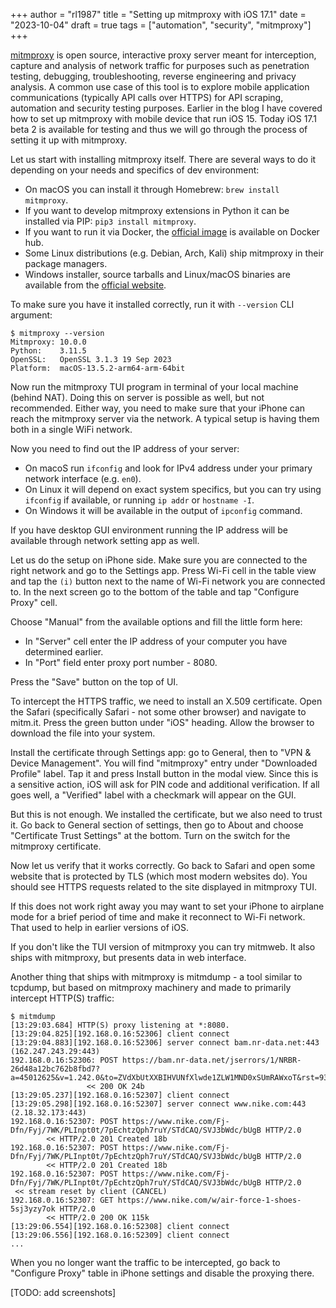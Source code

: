 +++
author = "rl1987"
title = "Setting up mitmproxy with iOS 17.1"
date = "2023-10-04"
draft = true
tags = ["automation", "security", "mitmproxy"]
+++

[mitmproxy](https://mitmproxy.org/) is open source, interactive proxy server
meant for interception, capture and analysis of network traffic for purposes such
as penetration testing, debugging, troubleshooting, reverse engineering and
privacy analysis. A common use case of this tool is to explore mobile application
communications (typically API calls over HTTPS) for API scraping, automation and
security testing purposes. Earlier in the blog I have covered how to set up 
mitmproxy with mobile device that run iOS 15. Today iOS 17.1 beta 2 is available
for testing and thus we will go through the process of setting it up with 
mitmproxy.

Let us start with installing mitmproxy itself. There are several ways to do
it depending on your needs and specifics of dev environment:

* On macOS you can install it through Homebrew: `brew install mitmproxy`.
* If you want to develop mitmproxy extensions in Python it can be installed
via PIP: `pip3 install mitmproxy`. 
* If you want to run it via Docker, the [official image](https://hub.docker.com/r/mitmproxy/mitmproxy/)
is available on Docker hub.
* Some Linux distributions (e.g. Debian, Arch, Kali) ship mitmproxy in their
package managers.
* Windows installer, source tarballs and Linux/macOS binaries are available from 
the [official website](https://mitmproxy.org/).

To make sure you have it installed correctly, run it with `--version` CLI 
argument:

```
$ mitmproxy --version
Mitmproxy: 10.0.0
Python:    3.11.5
OpenSSL:   OpenSSL 3.1.3 19 Sep 2023
Platform:  macOS-13.5.2-arm64-arm-64bit
```

Now run the mitmproxy TUI program in terminal of your local machine (behind NAT). 
Doing this on server is possible as well, but not recommended. Either way, you 
need to make sure that your iPhone can reach the mitmproxy server via the network.
A typical setup is having them both in a single WiFi network.

Now you need to find out the IP address of your server:

* On macoS run `ifconfig` and look for IPv4 address under your primary network
interface (e.g. `en0`).
* On Linux it will depend on exact system specifics, but you can try using 
`ifconfig` if available, or running `ip addr` or `hostname -I`.
* On Windows it will be available in the output of `ipconfig` command.

If you have desktop GUI environment running the IP address will be available
through network setting app as well.

Let us do the setup on iPhone side. Make sure you are connected to the right
network and go to the Settings app. Press Wi-Fi cell in the table view and tap
the `(i)` button next to the name of Wi-Fi network you are connected to. In the
next screen go to the bottom of the table and tap "Configure Proxy" cell. 

Choose "Manual" from the available options and fill the little form here:

* In "Server" cell enter the IP address of your computer you have determined 
earlier.
* In "Port" field enter proxy port number - 8080.

Press the "Save" button on the top of UI. 

To intercept the HTTPS traffic, we need to install an X.509 certificate. Open the
Safari (specifically Safari - not some other browser) and navigate to mitm.it.
Press the green button under "iOS" heading. Allow the browser to download the
file into your system.

Install the certificate through Settings app: go to General, then to "VPN &
Device Management". You will find "mitmproxy" entry under "Downloaded Profile"
label. Tap it and press Install button in the modal view. Since this is a 
sensitive action, iOS will ask for PIN code and additional verification. If all
goes well, a "Verified" label with a checkmark will appear on the GUI.

But this is not enough. We installed the certificate, but we also need to trust
it. Go back to General section of settings, then go to About and choose
"Certificate Trust Settings" at the bottom. Turn on the switch for the 
mitmproxy certificate. 

Now let us verify that it works correctly. Go back to Safari and open some 
website that is protected by TLS (which most modern websites do). You should
see HTTPS requests related to the site displayed in mitmproxy TUI.

If this does not work right away you may want to set your iPhone to airplane
mode for a brief period of time and make it reconnect to Wi-Fi network. That
used to help in earlier versions of iOS.

If you don't like the TUI version of mitmproxy you can try mitmweb. It also ships
with mitmproxy, but presents data in web interface.

Another thing that ships with mitmproxy is mitmdump - a tool similar to
tcpdump, but based on mitmproxy machinery and made to primarily intercept
HTTP(S) traffic:

```
$ mitmdump
[13:29:03.684] HTTP(S) proxy listening at *:8080.
[13:29:04.825][192.168.0.16:52306] client connect
[13:29:04.883][192.168.0.16:52306] server connect bam.nr-data.net:443 (162.247.243.29:443)
192.168.0.16:52306: POST https://bam.nr-data.net/jserrors/1/NRBR-26d48a12bc762b8fbd7?a=45012625&v=1.242.0&to=ZVdXbUtXXBIHVUNfXlwde1ZLW1MND0xSUmRAWxoT&rst=93147&ck=0&s=25398efdfbe5dc5f&ref=https://www.nike…
                 << 200 OK 24b
[13:29:05.237][192.168.0.16:52307] client connect
[13:29:05.298][192.168.0.16:52307] server connect www.nike.com:443 (2.18.32.173:443)
192.168.0.16:52307: POST https://www.nike.com/Fj-Dfn/Fyj/7WK/PLInpt0t/7pEchtzQph7ruY/STdCAQ/SVJ3bWdc/bUgB HTTP/2.0
        << HTTP/2.0 201 Created 18b
192.168.0.16:52307: POST https://www.nike.com/Fj-Dfn/Fyj/7WK/PLInpt0t/7pEchtzQph7ruY/STdCAQ/SVJ3bWdc/bUgB HTTP/2.0
        << HTTP/2.0 201 Created 18b
192.168.0.16:52307: POST https://www.nike.com/Fj-Dfn/Fyj/7WK/PLInpt0t/7pEchtzQph7ruY/STdCAQ/SVJ3bWdc/bUgB HTTP/2.0
 << stream reset by client (CANCEL)
192.168.0.16:52307: GET https://www.nike.com/w/air-force-1-shoes-5sj3yzy7ok HTTP/2.0
        << HTTP/2.0 200 OK 115k
[13:29:06.554][192.168.0.16:52308] client connect
[13:29:06.556][192.168.0.16:52309] client connect
...
```

When you no longer want the traffic to be intercepted, go back to "Configure
Proxy" table in iPhone settings and disable the proxying there.

[TODO: add screenshots]
